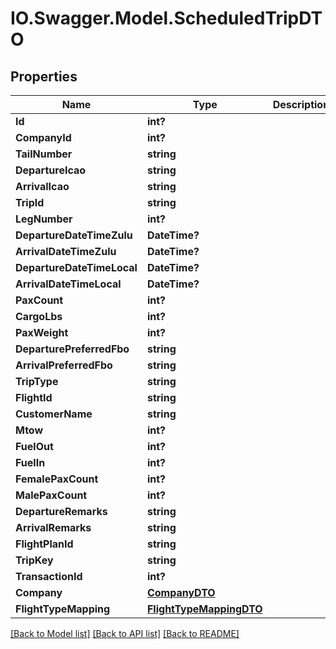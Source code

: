 # IO.Swagger.Model.ScheduledTripDTO
## Properties

Name | Type | Description | Notes
------------ | ------------- | ------------- | -------------
**Id** | **int?** |  | [optional] 
**CompanyId** | **int?** |  | [optional] 
**TailNumber** | **string** |  | [optional] 
**DepartureIcao** | **string** |  | [optional] 
**ArrivalIcao** | **string** |  | [optional] 
**TripId** | **string** |  | [optional] 
**LegNumber** | **int?** |  | [optional] 
**DepartureDateTimeZulu** | **DateTime?** |  | [optional] 
**ArrivalDateTimeZulu** | **DateTime?** |  | [optional] 
**DepartureDateTimeLocal** | **DateTime?** |  | [optional] 
**ArrivalDateTimeLocal** | **DateTime?** |  | [optional] 
**PaxCount** | **int?** |  | [optional] 
**CargoLbs** | **int?** |  | [optional] 
**PaxWeight** | **int?** |  | [optional] 
**DeparturePreferredFbo** | **string** |  | [optional] 
**ArrivalPreferredFbo** | **string** |  | [optional] 
**TripType** | **string** |  | [optional] 
**FlightId** | **string** |  | [optional] 
**CustomerName** | **string** |  | [optional] 
**Mtow** | **int?** |  | [optional] 
**FuelOut** | **int?** |  | [optional] 
**FuelIn** | **int?** |  | [optional] 
**FemalePaxCount** | **int?** |  | [optional] 
**MalePaxCount** | **int?** |  | [optional] 
**DepartureRemarks** | **string** |  | [optional] 
**ArrivalRemarks** | **string** |  | [optional] 
**FlightPlanId** | **string** |  | [optional] 
**TripKey** | **string** |  | [optional] 
**TransactionId** | **int?** |  | [optional] 
**Company** | [**CompanyDTO**](CompanyDTO.md) |  | [optional] 
**FlightTypeMapping** | [**FlightTypeMappingDTO**](FlightTypeMappingDTO.md) |  | [optional] 

[[Back to Model list]](../README.md#documentation-for-models) [[Back to API list]](../README.md#documentation-for-api-endpoints) [[Back to README]](../README.md)

